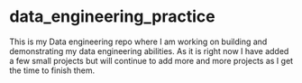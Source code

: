# data_engineering_practice
This is my Data engineering repo where I am working on building and demonstrating my data engineering abilities.
As it is right now I have added a few small projects but will continue to add more and more projects as I get the time to finish them.
